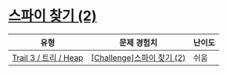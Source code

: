 # [스파이 찾기 (2)](https://www.codetree.ai/trails/complete/curated-cards/challenge-heap-shape)

|유형|문제 경험치|난이도|
|---|---|---|
|[Trail 3 / 트리 / Heap](https://www.codetree.ai/trail-info/novice-high/)|[[Challenge]스파이 찾기 (2)](https://www.codetree.ai/trails/complete/curated-cards/challenge-heap-shape/)|쉬움|

